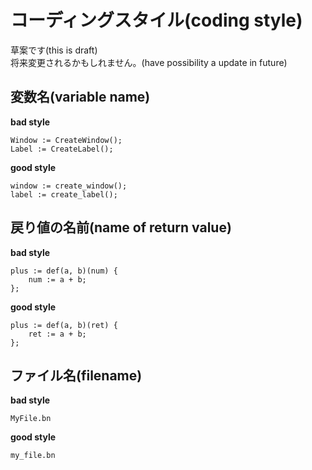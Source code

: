 # コーディングスタイル(coding style)
草案です(this is draft)  
将来変更されるかもしれません。(have possibility a update in future)

## 変数名(variable name)
**bad style**
````
Window := CreateWindow();
Label := CreateLabel();
````

**good style**
````
window := create_window();
label := create_label();
````

## 戻り値の名前(name of return value)
**bad style**
````
plus := def(a, b)(num) {
    num := a + b;
};
````

**good style**
````
plus := def(a, b)(ret) {
    ret := a + b;
};
````

## ファイル名(filename)
**bad style**
````
MyFile.bn
````

**good style**
````
my_file.bn
````